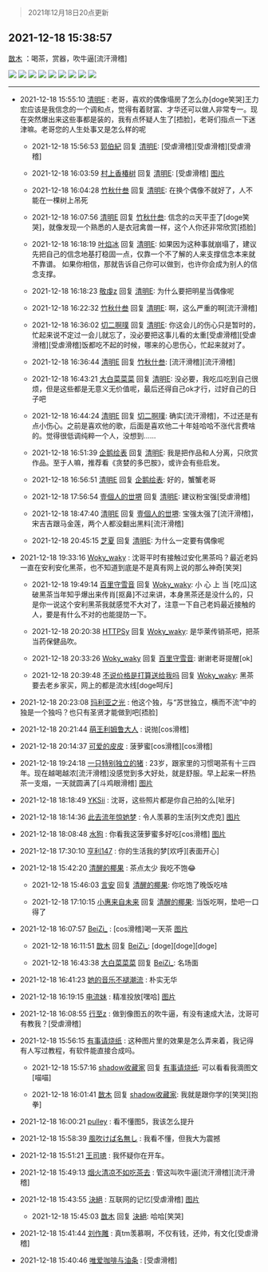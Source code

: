 > 2021年12月18日20点更新
<link rel="stylesheet" href="https://cdn.jsdelivr.net/gh/taotie6/sampleJSON@main/css/photo_show.css">
<meta name="referrer" content="no-referrer" />


 ## 2021-12-18 15:38:57 

 [㪚木](https://www.coolapk.com/feed/32209008?shareKey=Nzc1MmNiN2RhYWQzNjFiZDk1NmE~) ：喝茶，赏器，吹牛逼[流汗滑稽] 

<div class="album">
<img class="img-item" src="http://image.coolapk.com/feed/2021/1218/15/1081091_54de3cd0_3132_7398_742@1080x1080.jpeg" />
<img class="img-item" src="http://image.coolapk.com/feed/2021/1218/15/1081091_bade2b11_3132_7407_73@1080x1080.jpeg" />
<img class="img-item" src="http://image.coolapk.com/feed/2021/1218/15/1081091_a9a3df3d_3132_741_265@1080x1080.jpeg" />
<img class="img-item" src="http://image.coolapk.com/feed/2021/1218/15/1081091_ad714d19_3132_7418_708@1080x1080.png" />
<img class="img-item" src="http://image.coolapk.com/feed/2021/1218/15/1081091_a4555d25_3132_7423_177@888x7933.png" />
<img class="img-item" src="http://image.coolapk.com/feed/2021/1218/15/1081091_6100ce0e_3132_7431_247@1080x1080.jpeg" />
<img class="img-item" src="http://image.coolapk.com/feed/2021/1218/15/1081091_a21dcfbb_3132_7434_238@1080x1080.jpeg" />
<img class="img-item" src="http://image.coolapk.com/feed/2021/1218/15/1081091_9a73f3d6_3132_7437_415@1080x1080.png" />
<img class="img-item" src="http://image.coolapk.com/feed/2021/1218/15/1081091_7be4cfc2_3132_7443_673@1080x1080.jpeg" />
</div>

 ------- 

- 2021-12-18 15:55:10 [清明E](uid=1792072) : 老哥，喜欢的偶像塌房了怎么办[doge笑哭]王力宏应该是我信念的一个调和点，觉得有着财富、才华还可以做人非常专一。现在突然爆出来这些事都是装的，我有点怀疑人生了[捂脸]，老哥们指点一下迷津嘛。老哥您的人生处事又是怎么样的呢 

    - 2021-12-18 15:56:53 [郭伯紀](uid=2859803) 回复 [清明E](uid=1792072): [受虐滑稽][受虐滑稽][受虐滑稽] 

    - 2021-12-18 16:03:59 [村上香椿树](uid=1121303) 回复 [清明E](uid=1792072): [受虐滑稽] [图片](http://image.coolapk.com/feed/2021/1218/16/1121303_780622ee_4638_37_7@1080x3430.jpeg)

    - 2021-12-18 16:04:28 [竹秋什叁](uid=2319428) 回复 [清明E](uid=1792072): 在换个偶像不就好了，人不能在一棵树上吊死 

    - 2021-12-18 16:07:56 [清明E](uid=1792072) 回复 [竹秋什叁](uid=2319428): 信念的⚖️天平歪了[doge笑哭]，就像发现一个熟悉的人是衣冠禽兽一样，这个人你还非常欣赏[捂脸] 

    - 2021-12-18 16:18:19 [叶焰冰](uid=1065430) 回复 [清明E](uid=1792072): 如果因为这种事就崩塌了，建议先把自己的信念地基打稳固一点，仅靠一个不了解的人来支撑信念本来就不靠谱。
如果你相信，那就告诉自己你可以做到，也许你会成为别人的信念支撑。 

    - 2021-12-18 16:18:23 [敬虔z](uid=1200425) 回复 [清明E](uid=1792072): 为什么要把明星当偶像呢 

    - 2021-12-18 16:22:32 [竹秋什叁](uid=2319428) 回复 [清明E](uid=1792072): 啊，这么严重的啊[流汗滑稽] 

    - 2021-12-18 16:36:02 [切二啊噗](uid=2920558) 回复 [清明E](uid=1792072): 你这会儿的伤心只是暂时的，忙起来说不定过一会儿就忘了，没必要把这事儿看的太重[受虐滑稽][受虐滑稽][受虐滑稽]饭都吃不起的时候，哪来的心思伤心，忙起来就对了。 

    - 2021-12-18 16:36:44 [清明E](uid=1792072) 回复 [竹秋什叁](uid=2319428): [流汗滑稽][流汗滑稽] 

    - 2021-12-18 16:43:21 [大白菜菜菜](uid=2081020) 回复 [清明E](uid=1792072): 没必要，我吃瓜吃到自己很烦，但是这些都是无意义无价值呢，最后还得自己ok才行，过好自己的日子吧 

    - 2021-12-18 16:44:24 [清明E](uid=1792072) 回复 [切二啊噗](uid=2920558): 确实[流汗滑稽]，不过还是有点小伤心。之前是喜欢他的歌，后面是喜欢他二十年娃哈哈不涨代言费啥的。觉得很低调纯粹一个人，没想到…… 

    - 2021-12-18 16:51:39 [企鹅绘表](uid=788546) 回复 [清明E](uid=1792072): 我是把作品和人分离，只欣赏作品。至于人嘛，推荐看《贪婪的多巴胺》，或许会有些启发。 

    - 2021-12-18 16:56:51 [清明E](uid=1792072) 回复 [企鹅绘表](uid=788546): 好的，蟹蟹老哥 

    - 2021-12-18 17:56:54 [壹個人的丗堺](uid=1461483) 回复 [清明E](uid=1792072): 建议粉宝强[受虐滑稽] 

    - 2021-12-18 18:47:40 [清明E](uid=1792072) 回复 [壹個人的丗堺](uid=1461483): 宝强太强了[流汗滑稽]，宋吉吉跟马金莲，两个人都没翻出黑料[流汗滑稽] 

    - 2021-12-18 20:45:15 [芝夏](uid=3226904) 回复 [清明E](uid=1792072): 为什么一定要有偶像呢 

- 2021-12-18 19:33:16 [Woky_waky](uid=2446998) : 沈哥平时有接触过安化黑茶吗？最近老妈一直在安利安化黑茶，也不知道到底是不是真有网上说的那么神奇[笑哭] 

    - 2021-12-18 19:49:14 [百里守雪音](uid=1080769) 回复 [Woky_waky](uid=2446998): 小 心 上 当 [吃瓜]这破黑茶当年知乎爆出来传肖[抠鼻]不过来讲，本身黑茶还是没什么的，只是你一说这个安利黑茶我就感觉不大对了，注意一下自己老妈最近接触的人，要是有什么不对的也能提防一下。 

    - 2021-12-18 20:20:38 [HTTPSy](uid=823197) 回复 [Woky_waky](uid=2446998): 是华莱传销茶吧，把茶当药保健品吹。 

    - 2021-12-18 20:33:26 [Woky_waky](uid=2446998) 回复 [百里守雪音](uid=1080769): 谢谢老哥提醒[ok] 

    - 2021-12-18 20:39:48 [不说价格是打算送给我吗](uid=3415876) 回复 [Woky_waky](uid=2446998): 黑茶要去老乡家买，网上的都是流水线[doge呵斥] 

- 2021-12-18 20:23:08 [玛利亚之光](uid=3142203) : 他这个独，与“苏世独立，横而不流”中的独是一个独吗？也只有圣贤才能做到吧[捂脸] 

- 2021-12-18 20:21:44 [萌王利姆鲁大人](uid=4048495) : 说抛[cos滑稽] 

- 2021-12-18 20:14:37 [可爱的皮皮](uid=2163021) : 菠萝蜜[cos滑稽][cos滑稽] 

- 2021-12-18 19:24:18 [一只特别独立的猪](uid=3908917) : 23岁，跟家里的习惯喝茶有十三四年。现在越喝越浓[流汗滑稽]没感觉到多大好处，就是舒服。早上起来一杯热茶一支烟，一天就圆满了[斗鸡眼滑稽] [图片](http://image.coolapk.com/feed/2021/1218/19/3908917_440fdd9f_6657_4397_528@720x960.jpeg)

- 2021-12-18 18:18:49 [YKSii](uid=2291498) : 沈哥，这些照片都是你自己拍的么[呲牙] 

- 2021-12-18 18:14:36 [此去流年惊她梦](uid=3006083) : 令人羡慕的生活[列文虎克] [图片](http://image.coolapk.com/feed/2021/1218/18/3006083_55074fab_2475_6792_86@2400x1080.jpeg)

- 2021-12-18 18:08:48 [水狗](uid=1827990) : 你看我这菠萝蜜多好吃[cos滑稽] [图片](http://image.coolapk.com/feed/2021/1218/18/1827990_d9acdc6d_2127_4664_787@1920x1440.jpeg)

- 2021-12-18 17:30:10 [亨利147](uid=2147238) : 你的生活我的梦[欢呼][表面开心] 

- 2021-12-18 15:42:20 [清醒的椰果](uid=2798199) : 茶点太少 我吃不饱😂 

    - 2021-12-18 15:46:03 [言安](uid=2043658) 回复 [清醒的椰果](uid=2798199): 你吃饱了晚饭吃啥 

    - 2021-12-18 17:10:15 [小惠来自未来](uid=847097) 回复 [清醒的椰果](uid=2798199): 当饭吃啊，垫吧一口得了 

- 2021-12-18 16:07:57 [BeiZi_](uid=2094091) : [cos滑稽]喝一天茶 [图片](http://image.coolapk.com/feed/2021/1218/16/2094091_a411a9c3_4876_3986_574@1440x1275.jpeg)

    - 2021-12-18 16:11:51 [㪚木](uid=1081091) 回复 [BeiZi_](uid=2094091): [doge][doge][doge] 

    - 2021-12-18 16:43:38 [大白菜菜菜](uid=2081020) 回复 [BeiZi_](uid=2094091): 名场面 

- 2021-12-18 16:41:23 [她的音乐不褪潮流](uid=1780475) : 朴实无华 

- 2021-12-18 16:19:15 [电流妹](uid=871233) : 精准投放[嘿哈] [图片](http://image.coolapk.com/feed/2021/1218/16/871233_6d862278_5553_683_635@1080x2071.png)

- 2021-12-18 16:08:55 [行至z](uid=582810) : 做到像图五的吹牛逼，有没有速成大法，沈哥可有教我？[受虐滑稽] 

- 2021-12-18 15:56:15 [有事请烧纸](uid=1802946) : 这种图片里的效果是怎么弄来着，我记得有人写过教程，有软件能直接合成吗。 

    - 2021-12-18 15:57:16 [shadow收藏家](uid=3422516) 回复 [有事请烧纸](uid=1802946): 可以看看我滴图文[喵喵] 

    - 2021-12-18 16:01:41 [㪚木](uid=1081091) 回复 [shadow收藏家](uid=3422516): 我就是跟你学的[笑哭][抱拳] 

- 2021-12-18 16:00:21 [pulley](uid=391132) : 看不懂图5，我该怎么提升 

- 2021-12-18 15:58:39 [風吹けば名無し](uid=780057) : 我看不懂，但我大为震撼 

- 2021-12-18 15:51:21 [王司璁](uid=1898819) : 我怀疑你在开车。 

- 2021-12-18 15:49:13 [烟火清凉不如吃茶去](uid=4279524) : 管这叫吹牛逼[流汗滑稽][流汗滑稽] 

- 2021-12-18 15:43:55 [決絕](uid=2288436) : 互联网的记忆[受虐滑稽] [图片](http://image.coolapk.com/feed/2021/1218/15/2288436_274d07a6_3429_1991_803@1080x327.jpeg)

    - 2021-12-18 15:45:03 [㪚木](uid=1081091) 回复 [決絕](uid=2288436): 哈哈[笑哭] 

- 2021-12-18 15:41:44 [刘作雕](uid=2940209) : 真tm羡慕啊，不仅有钱，还帅，有文化[受虐滑稽] 

- 2021-12-18 15:40:46 [唯爱咖啡与油条](uid=2799079) : [受虐滑稽] 

